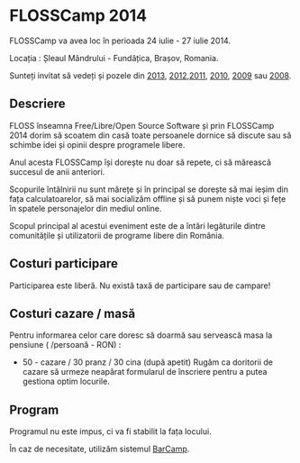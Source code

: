 FLOSSCamp 2014
==============

FLOSSCamp va avea loc în perioada 24 iulie - 27 iulie 2014.

Locația : Șleaul Mândrului - Fundățica, Brașov, Romania.

Sunteți invitat să vedeți și pozele din [2013](../2013/foto/index.php),
[2012](../2012/foto/index.php),[2011](../2011/foto/index.php), 
[2010](../2010/poze/index.php), [2009](../2009/poze/index.php) 
sau [2008](../2008/poze/index.php).


Descriere
---------

FLOSS înseamna Free/Libre/Open Source Software și prin FLOSSCamp 2014 dorim
să scoatem din casă toate persoanele dornice să discute sau să schimbe idei
și opinii despre programele libere.

Anul acesta FLOSSCamp își dorește nu doar să repete, ci să mărească
succesul de anii anteriori.

Scopurile întâlnirii nu sunt mărețe și în principal se dorește să mai ieșim
din fața calculatoarelor, să mai socializăm offline și să punem niște voci și
fețe în spatele personajelor din mediul online.

Scopul principal al acestui eveniment este de a întări legăturile dintre
comunitățile și utilizatorii de programe libere din România.

Costuri participare
---------------------

Participarea este liberă. Nu există taxă de participare sau de campare!

Costuri cazare / masă
---------------------

Pentru informarea celor care doresc să doarmă sau servească masa la pensiune ( /persoană - RON) :
- 50 - cazare / 30 pranz / 30 cina (după apetit)
Rugăm ca doritorii de cazare să urmeze neapărat formularul de înscriere pentru a putea gestiona optim locurile.

Program
-------

Programul nu este impus, ci va fi stabilit la fața locului.

În caz de necesitate, utilizăm sistemul [BarCamp](http://en.wikipedia.org/wiki/BarCamp).
